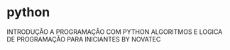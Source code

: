 # python
INTRODUÇÃO A PROGRAMAÇÃO COM PYTHON  ALGORITMOS E LOGICA DE PROGRAMAÇÃO PARA INICIANTES BY NOVATEC
